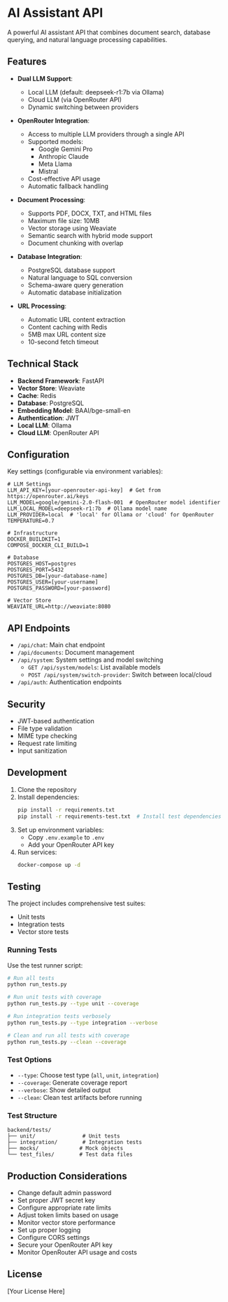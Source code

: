 # AI Assistant API

A powerful AI assistant API that combines document search, database querying, and natural language processing capabilities.

## Features

- **Dual LLM Support**: 
  - Local LLM (default: deepseek-r1:7b via Ollama)
  - Cloud LLM (via OpenRouter API)
  - Dynamic switching between providers

- **OpenRouter Integration**:
  - Access to multiple LLM providers through a single API
  - Supported models:
    - Google Gemini Pro
    - Anthropic Claude
    - Meta Llama
    - Mistral
  - Cost-effective API usage
  - Automatic fallback handling

- **Document Processing**:
  - Supports PDF, DOCX, TXT, and HTML files
  - Maximum file size: 10MB
  - Vector storage using Weaviate
  - Semantic search with hybrid mode support
  - Document chunking with overlap

- **Database Integration**:
  - PostgreSQL database support
  - Natural language to SQL conversion
  - Schema-aware query generation
  - Automatic database initialization

- **URL Processing**:
  - Automatic URL content extraction
  - Content caching with Redis
  - 5MB max URL content size
  - 10-second fetch timeout

## Technical Stack

- **Backend Framework**: FastAPI
- **Vector Store**: Weaviate
- **Cache**: Redis
- **Database**: PostgreSQL
- **Embedding Model**: BAAI/bge-small-en
- **Authentication**: JWT
- **Local LLM**: Ollama
- **Cloud LLM**: OpenRouter API

## Configuration

Key settings (configurable via environment variables):
```env
# LLM Settings
LLM_API_KEY=[your-openrouter-api-key]  # Get from https://openrouter.ai/keys
LLM_MODEL=google/gemini-2.0-flash-001  # OpenRouter model identifier
LLM_LOCAL_MODEL=deepseek-r1:7b  # Ollama model name
LLM_PROVIDER=local  # 'local' for Ollama or 'cloud' for OpenRouter
TEMPERATURE=0.7

# Infrastructure
DOCKER_BUILDKIT=1
COMPOSE_DOCKER_CLI_BUILD=1

# Database
POSTGRES_HOST=postgres
POSTGRES_PORT=5432
POSTGRES_DB=[your-database-name]
POSTGRES_USER=[your-username]
POSTGRES_PASSWORD=[your-password]

# Vector Store
WEAVIATE_URL=http://weaviate:8080
```

## API Endpoints

- `/api/chat`: Main chat endpoint
- `/api/documents`: Document management
- `/api/system`: System settings and model switching
  - `GET /api/system/models`: List available models
  - `POST /api/system/switch-provider`: Switch between local/cloud
- `/api/auth`: Authentication endpoints

## Security

- JWT-based authentication
- File type validation
- MIME type checking
- Request rate limiting
- Input sanitization

## Development

1. Clone the repository
2. Install dependencies: 
   ```bash
   pip install -r requirements.txt
   pip install -r requirements-test.txt  # Install test dependencies
   ```
3. Set up environment variables:
   - Copy `.env.example` to `.env`
   - Add your OpenRouter API key
4. Run services:
   ```bash
   docker-compose up -d
   ```

## Testing

The project includes comprehensive test suites:
- Unit tests
- Integration tests
- Vector store tests

### Running Tests

Use the test runner script:

```bash
# Run all tests
python run_tests.py

# Run unit tests with coverage
python run_tests.py --type unit --coverage

# Run integration tests verbosely
python run_tests.py --type integration --verbose

# Clean and run all tests with coverage
python run_tests.py --clean --coverage
```

### Test Options

- `--type`: Choose test type (`all`, `unit`, `integration`)
- `--coverage`: Generate coverage report
- `--verbose`: Show detailed output
- `--clean`: Clean test artifacts before running

### Test Structure

```
backend/tests/
├── unit/               # Unit tests
├── integration/        # Integration tests
├── mocks/             # Mock objects
└── test_files/        # Test data files
```

## Production Considerations

- Change default admin password
- Set proper JWT secret key
- Configure appropriate rate limits
- Adjust token limits based on usage
- Monitor vector store performance
- Set up proper logging
- Configure CORS settings
- Secure your OpenRouter API key
- Monitor OpenRouter API usage and costs

## License

[Your License Here]
